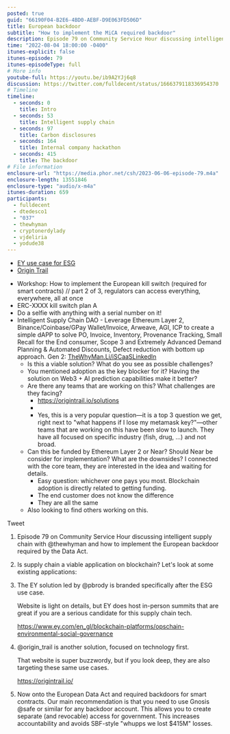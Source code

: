 ```yaml
---
posted: true
guid: "66190F04-B2E6-4BD0-AEBF-D9E063FD506D"
title: European backdoor
subtitle: "How to implement the MiCA required backdoor"
description: Episode 79 on Community Service Hour discussing intelligent supply chain with @thewhyman and how to implement the European backdoor required by the Data Act. Is supply chain a viable application on blockchain? Let''s look at some existing applications.
time: "2022-08-04 18:00:00 -0400"
itunes-explicit: false
itunes-episode: 79
itunes-episodeType: full
# More info
youtube-full: https://youtu.be/ib9A2YJj6q8
discussion: https://twitter.com/fulldecent/status/1666379118336954370
# Timeline
timeline:
  - seconds: 0
    title: Intro
  - seconds: 53
    title: Intelligent supply chain
  - seconds: 97
    title: Carbon disclosures
  - seconds: 164
    title: Internal company hackathon
  - seconds: 415
    title: The backdoor
# File information
enclosure-url: "https://media.phor.net/csh/2023-06-06-episode-79.m4a"
enclosure-length: 13551846
enclosure-type: "audio/x-m4a"
itunes-duration: 659
participants:
  - fulldecent
  - dtedesco1
  - "037"
  - thewhyman
  - cryptonerdylady
  - vjdeliria
  - yodude38
---
```


- [EY use case for ESG](https://www.ey.com/en_gl/blockchain-platforms/opschain-environmental-social-governance)
- [Origin Trail](https://origintrail.io/solutions)

<!--end of quick notes-->

- Workshop: How to implement the European kill switch (required for smart contracts) // part 2 of 3, regulators can access everything, everywhere, all at once
- ERC-XXXX kill switch plan A
- Do a selfie with anything with a serial number on it!
- Intelligent Supply Chain DAO - Leverage Ethereum Layer 2, Binance/Coinbase/GPay Wallet/Invoice, Arweave, AGI, ICP to create a simple dAPP to solve PO, Invoice, Inventory, Provenance Tracking, Small Recall for the End consumer, Scope 3 and Extremely Advanced Demand Planning & Automated Discounts, Defect reduction with bottom up approach. Gen 2: [TheWhyMan.Li/iSCaaSLinkedIn](http://thewhyman.li/iSCaaSLinkedIn)
  - Is this a viable solution? What do you see as possible challenges? 
  - You mentioned adoption as the key blocker for it? Having the solution on Web3 + AI prediction capabilities make it better?
  - Are there any teams that are working on this? What challenges are they facing?
    - https://origintrail.io/solutions
    - 
    - Yes, this is a very popular question—it is a top 3 question we get, right next to "what happens if I lose my metamask key?"—other teams that are working on this have been slow to launch. They have all focused on specific industry (fish, drug, …) and not broad.
  - Can this be funded by Ethereum Layer 2 or Near? Should Near be consider for implementation? What are the downsides? I connected with the core team, they are interested in the idea and waiting for details.
    - Easy question: whichever one pays you most. Blockchain adoption is directly related to getting funding.
    - The end customer does not know the difference
    - They are all the same
  - Also looking to find others working on this.

Tweet

1. Episode 79 on Community Service Hour discussing intelligent supply chain with @thewhyman and how to implement the European backdoor required by the Data Act.

2. Is supply chain a viable application on blockchain? Let's look at some existing applications:

3. The EY solution led by @pbrody is branded specifically after the ESG use case.

   Website is light on details, but EY does host in-person summits that are great if you are a serious candidate for this supply chain tech.

   https://www.ey.com/en_gl/blockchain-platforms/opschain-environmental-social-governance

4. @origin_trail is another solution, focused on technology first.

   That website is super buzzwordy, but if you look deep, they are also targeting these same use cases.

   https://origintrail.io/

5. Now onto the European Data Act and required backdoors for smart contracts. Our main recommendation is that you need to use Gnosis @safe or similar for any backdoor account. This allows you to create separate (and revocable) access for government. This increases accountability and avoids SBF-style "whupps we lost $415M" losses.